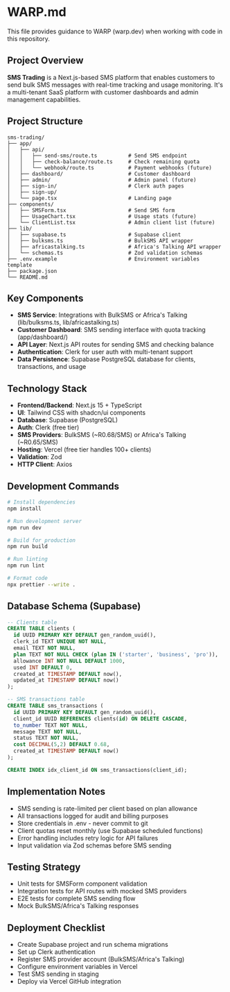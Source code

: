# WARP.md

This file provides guidance to WARP (warp.dev) when working with code in this repository.

## Project Overview

**SMS Trading** is a Next.js-based SMS platform that enables customers to send bulk SMS messages with real-time tracking and usage monitoring. It's a multi-tenant SaaS platform with customer dashboards and admin management capabilities.

## Project Structure

```
sms-trading/
├── app/
│   ├── api/
│   │   ├── send-sms/route.ts          # Send SMS endpoint
│   │   ├── check-balance/route.ts     # Check remaining quota
│   │   └── webhook/route.ts           # Payment webhooks (future)
│   ├── dashboard/                     # Customer dashboard
│   ├── admin/                         # Admin panel (future)
│   ├── sign-in/                       # Clerk auth pages
│   ├── sign-up/
│   └── page.tsx                       # Landing page
├── components/
│   ├── SMSForm.tsx                    # Send SMS form
│   ├── UsageChart.tsx                 # Usage stats (future)
│   └── ClientList.tsx                 # Admin client list (future)
├── lib/
│   ├── supabase.ts                    # Supabase client
│   ├── bulksms.ts                     # BulkSMS API wrapper
│   ├── africastalking.ts              # Africa's Talking API wrapper
│   └── schemas.ts                     # Zod validation schemas
├── .env.example                       # Environment variables template
├── package.json
└── README.md
```

## Key Components

- **SMS Service**: Integrations with BulkSMS or Africa's Talking (lib/bulksms.ts, lib/africastalking.ts)
- **Customer Dashboard**: SMS sending interface with quota tracking (app/dashboard/)
- **API Layer**: Next.js API routes for sending SMS and checking balance
- **Authentication**: Clerk for user auth with multi-tenant support
- **Data Persistence**: Supabase PostgreSQL database for clients, transactions, and usage

## Technology Stack

- **Frontend/Backend**: Next.js 15 + TypeScript
- **UI**: Tailwind CSS with shadcn/ui components
- **Database**: Supabase (PostgreSQL)
- **Auth**: Clerk (free tier)
- **SMS Providers**: BulkSMS (~R0.68/SMS) or Africa's Talking (~R0.65/SMS)
- **Hosting**: Vercel (free tier handles 100+ clients)
- **Validation**: Zod
- **HTTP Client**: Axios

## Development Commands

```bash
# Install dependencies
npm install

# Run development server
npm run dev

# Build for production
npm run build

# Run linting
npm run lint

# Format code
npx prettier --write .
```

## Database Schema (Supabase)

```sql
-- Clients table
CREATE TABLE clients (
  id UUID PRIMARY KEY DEFAULT gen_random_uuid(),
  clerk_id TEXT UNIQUE NOT NULL,
  email TEXT NOT NULL,
  plan TEXT NOT NULL CHECK (plan IN ('starter', 'business', 'pro')),
  allowance INT NOT NULL DEFAULT 1000,
  used INT DEFAULT 0,
  created_at TIMESTAMP DEFAULT now(),
  updated_at TIMESTAMP DEFAULT now()
);

-- SMS transactions table
CREATE TABLE sms_transactions (
  id UUID PRIMARY KEY DEFAULT gen_random_uuid(),
  client_id UUID REFERENCES clients(id) ON DELETE CASCADE,
  to_number TEXT NOT NULL,
  message TEXT NOT NULL,
  status TEXT NOT NULL,
  cost DECIMAL(5,2) DEFAULT 0.68,
  created_at TIMESTAMP DEFAULT now()
);

CREATE INDEX idx_client_id ON sms_transactions(client_id);
```

## Implementation Notes

- SMS sending is rate-limited per client based on plan allowance
- All transactions logged for audit and billing purposes
- Store credentials in .env - never commit to git
- Client quotas reset monthly (use Supabase scheduled functions)
- Error handling includes retry logic for API failures
- Input validation via Zod schemas before SMS sending

## Testing Strategy

- Unit tests for SMSForm component validation
- Integration tests for API routes with mocked SMS providers
- E2E tests for complete SMS sending flow
- Mock BulkSMS/Africa's Talking responses

## Deployment Checklist

- Create Supabase project and run schema migrations
- Set up Clerk authentication
- Register SMS provider account (BulkSMS/Africa's Talking)
- Configure environment variables in Vercel
- Test SMS sending in staging
- Deploy via Vercel GitHub integration
